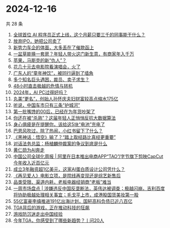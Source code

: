 # 2024-12-16

共 28 条

<!-- BEGIN 36KR -->
<!-- 最后更新时间 2024-12-16 00:17:21 +0800 -->
1. [全球首位 AI 程序员正式上线，这个月薪只要三千的同事能干什么？](https://36kr.com/p/3078513340167815)
1. [放弃IPO，她把公司卖了](https://36kr.com/p/3078392685393543)
1. [新势力车企的体面，大多丢在了催款函上](https://36kr.com/p/3078566180765442)
1. [一盆草能换一套房？年轻人带火这门新生意，有商家年入千万](https://36kr.com/p/3078657326691969)
1. [苹果，马斯克的新“仇人”？](https://36kr.com/p/3079892172338824)
1. [花几十元去电影院看演唱会，火了](https://36kr.com/p/3078057056565121)
1. [广东人的“童年神饮”，被同行逼到了墙角](https://36kr.com/p/3078491394652035)
1. [多个知名巨头遇困，裁员、卖子求生？](https://36kr.com/p/3078597069846153)
1. [48小时直击极越的危情与转机](https://36kr.com/p/3078794679826304)
1. [2024年，AI PC过得好吗？](https://36kr.com/p/3078176813135746)
1. [丸美“更名”，创始人孙怀庆夫妇财富较高点缩水175亿](https://36kr.com/p/3077504234765826)
1. [听说，中国车市只有三条“护城河”](https://36kr.com/p/3079388306454402)
1. [第一批嘴馋的00后，已经在为年货吵架了](https://36kr.com/p/3078117059114630)
1. [你还在被“杀熟”？这届年轻人正悄悄反抗大数据算法](https://36kr.com/p/3079813860638471)
1. [身心俱疲是在提醒你，该给这5块“电池”充电了](https://36kr.com/p/3079369905075846)
1. [巴恩风吹过，除了热闹，小红书留下了什么？](https://36kr.com/p/3078100926887814)
1. [《黑神话：悟空》输了？“踏上取经路比真经更重要”](https://36kr.com/p/3078093186463624)
1. [对话法务总监：杨植麟仲裁案的争议到底是什么](https://36kr.com/p/3078418229687940)
1. [黄仁勋为AI奔走](https://36kr.com/p/3079599456106372)
1. [中国公司全球化周报 | 阿里在日本推出电商APP“TAO”/字节旗下剪映CapCut今年收入近百亿元](https://36kr.com/p/3078223484745344)
1. [成立3年融资超1亿美元，这家AI蛋白质设计公司凭什么？](https://36kr.com/p/3079368160262017)
1. [《再见爱人》电影立项，是院线再变现还是综艺新售后](https://36kr.com/p/3078478026407686)
1. [品类受限、渠道内耗，老板电器经销商“老板”难当](https://36kr.com/p/3078094785394566)
1. [一周市场盘点 | 涉嫌违反中国反垄断法，英伟达被调查；极越闪崩，吉利百度将协助极越处理相关事宜；毛戈平上市，成港股国货美妆第一股](https://36kr.com/p/3077166894904964)
1. [55亿富豪李缜推进191亿出海计划，国轩高科负债已近八百亿](https://36kr.com/p/3077503463964160)
1. [TGA背后的游戏，正在推动科技的狂飙](https://36kr.com/p/3079763888519042)
1. [游戏防沉迷走出中国经验](https://36kr.com/p/3079802208401286)
1. [今年TGA，你感受到了哪些新趋势？丨问20人](https://36kr.com/p/3079771470722953)
<!-- END 36KR -->